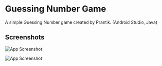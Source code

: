 
# Guessing Number Game

A simple Guessing Number game created by Prantik. (Android Studio, Java)



## Screenshots

![App Screenshot](https://github.com/coderprantik/android-projects/blob/master/GuessingNumber/screenshots/1.%20Splash%20screen.png)

![App Screenshot](https://github.com/coderprantik/android-projects/blob/master/GuessingNumber/screenshots/2.%20Home%20screen.png)
